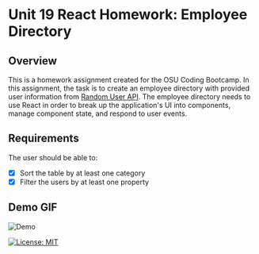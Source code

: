 # Unit 19 React Homework: Employee Directory

## Overview
This is a homework assignment created for the OSU Coding Bootcamp. In this assignment, the task is to create an employee directory with provided user information from [Random User API](https://randomuser.me/). The employee directory needs to use React in order to break up the application's UI into components, manage component state, and respond to user events.

## Requirements
The user should be able to:
- [X] Sort the table by at least one category
- [X] Filter the users by at least one property
 
## Demo GIF

![Demo](https://github.com/mdurst365/react_employee_directory/blob/main/public/ReactApp.gif?raw=true)

[![License: MIT](https://img.shields.io/badge/License-MIT-yellow.svg)](https://opensource.org/licenses/MIT)


